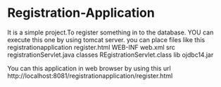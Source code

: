 # Registration-Application
It is a simple project.To register something in to the database.
YOU can execute this one by using tomcat server.
you can place files like this
                  registrationapplication
                            register.html
                            WEB-INF
                              web.xml
                              src
                                registrationServlet.java
                              classes
                                REgistrationServlet.class
                               lib
                                 ojdbc14.jar
                                 
   You can this application in web browser by using this url
   http://localhost:8081/registrationapplication/register.html
